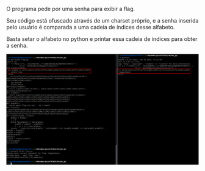 O programa pede por uma senha para exibir a flag.

Seu código está ofuscado através de um charset próprio, e a senha inserida pelo usuário é comparada a uma cadeia de índices desse alfabeto.

Basta setar o alfabeto no python e printar essa cadeia de índices para obter a senha.

![](/Screenshots/Pasted%20image%2020220315171502.png)